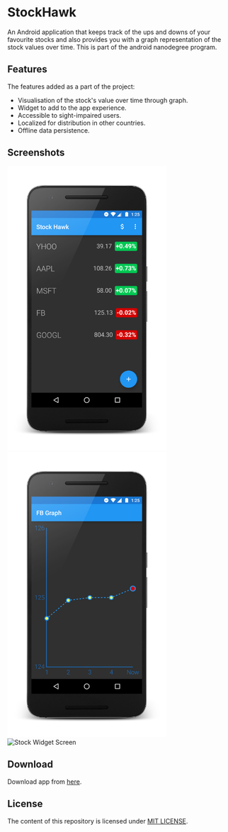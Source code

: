 # StockHawk
An Android application that keeps track of the ups and downs of your favourite stocks and also provides you with a graph representation of the stock values over time. This is part of the android nanodegree program. 

## Features
The features added as a part of the project:
* Visualisation of the stock's value over time through graph.
* Widget to add to the app experience.
* Accessible to sight-impaired users.
* Localized for distribution in other countries.
* Offline data persistence.

## Screenshots

<img src="screenshots/screenshot1.png" width="360" alt="Stock List Screen">
<img src="screenshots/screenshot2.png" width="360" alt="Stock Graph Screen">
<img src="screenshots/screenshot3.png" width="360" alt="Stock Widget Screen">

## Download
Download app from [here](https://github.com/DevipriyaSarkar/StockHawk/releases).

## License
The content of this repository is licensed under [MIT LICENSE](LICENSE.MD).
